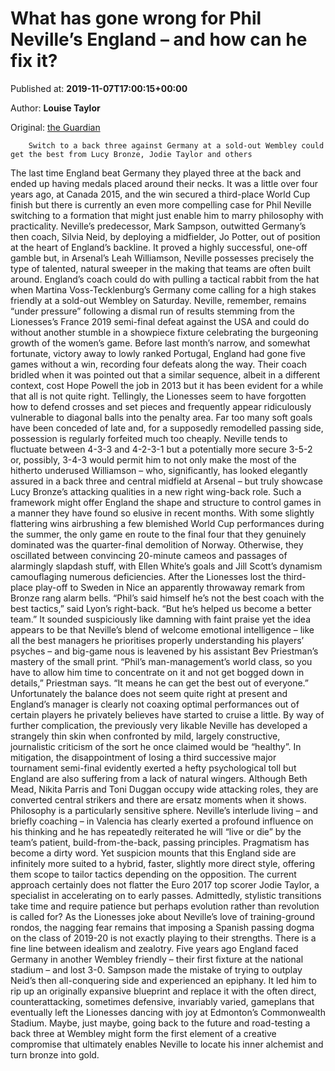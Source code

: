 
# What has gone wrong for Phil Neville’s England – and how can he fix it?

Published at: **2019-11-07T17:00:15+00:00**

Author: **Louise Taylor**

Original: [the Guardian](https://www.theguardian.com/football/2019/nov/07/phil-neville-england-germany-gone-wrong-fix)


        Switch to a back three against Germany at a sold-out Wembley could get the best from Lucy Bronze, Jodie Taylor and others
      
The last time England beat Germany they played three at the back and ended up having medals placed around their necks.
It was a little over four years ago, at Canada 2015, and the win secured a third-place World Cup finish but there is currently an even more compelling case for Phil Neville switching to a formation that might just enable him to marry philosophy with practicality.
Neville’s predecessor, Mark Sampson, outwitted Germany’s then coach, Silvia Neid, by deploying a midfielder, Jo Potter, out of position at the heart of England’s backline.
It proved a highly successful, one-off gamble but, in Arsenal’s Leah Williamson, Neville possesses precisely the type of talented, natural sweeper in the making that teams are often built around.
England’s coach could do with pulling a tactical rabbit from the hat when Martina Voss-Tecklenburg’s Germany come calling for a high stakes friendly at a sold-out Wembley on Saturday.
Neville, remember, remains “under pressure” following a dismal run of results stemming from the Lionesses’s France 2019 semi-final defeat against the USA and could do without another stumble in a showpiece fixture celebrating the burgeoning growth of the women’s game.
Before last month’s narrow, and somewhat fortunate, victory away to lowly ranked Portugal, England had gone five games without a win, recording four defeats along the way. Their coach bridled when it was pointed out that a similar sequence, albeit in a different context, cost Hope Powell the job in 2013 but it has been evident for a while that all is not quite right.
Tellingly, the Lionesses seem to have forgotten how to defend crosses and set pieces and frequently appear ridiculously vulnerable to diagonal balls into the penalty area. Far too many soft goals have been conceded of late and, for a supposedly remodelled passing side, possession is regularly forfeited much too cheaply.
Neville tends to fluctuate between 4-3-3 and 4-2-3-1 but a potentially more secure 3-5-2 or, possibly, 3-4-3 would permit him to not only make the most of the hitherto underused Williamson – who, significantly, has looked elegantly assured in a back three and central midfield at Arsenal – but truly showcase Lucy Bronze’s attacking qualities in a new right wing-back role.
Such a framework might offer England the shape and structure to control games in a manner they have found so elusive in recent months. With some slightly flattering wins airbrushing a few blemished World Cup performances during the summer, the only game en route to the final four that they genuinely dominated was the quarter-final demolition of Norway.
Otherwise, they oscillated between convincing 20-minute cameos and passages of alarmingly slapdash stuff, with Ellen White’s goals and Jill Scott’s dynamism camouflaging numerous deficiencies.
After the Lionesses lost the third-place play-off to Sweden in Nice an apparently throwaway remark from Bronze rang alarm bells. “Phil’s said himself he’s not the best coach with the best tactics,” said Lyon’s right-back. “But he’s helped us become a better team.”
It sounded suspiciously like damning with faint praise yet the idea appears to be that Neville’s blend of welcome emotional intelligence – like all the best managers he prioritises properly understanding his players’ psyches – and big-game nous is leavened by his assistant Bev Priestman’s mastery of the small print. “Phil’s man-management’s world class, so you have to allow him time to concentrate on it and not get bogged down in details,” Priestman says. “It means he can get the best out of everyone.”
Unfortunately the balance does not seem quite right at present and England’s manager is clearly not coaxing optimal performances out of certain players he privately believes have started to cruise a little.
By way of further complication, the previously very likable Neville has developed a strangely thin skin when confronted by mild, largely constructive, journalistic criticism of the sort he once claimed would be “healthy”.
In mitigation, the disappointment of losing a third successive major tournament semi-final evidently exerted a hefty psychological toll but England are also suffering from a lack of natural wingers. Although Beth Mead, Nikita Parris and Toni Duggan occupy wide attacking roles, they are converted central strikers and there are ersatz moments when it shows.
Philosophy is a particularly sensitive sphere. Neville’s interlude living – and briefly coaching – in Valencia has clearly exerted a profound influence on his thinking and he has repeatedly reiterated he will “live or die” by the team’s patient, build-from-the-back, passing principles. Pragmatism has become a dirty word.
Yet suspicion mounts that this England side are infinitely more suited to a hybrid, faster, slightly more direct style, offering them scope to tailor tactics depending on the opposition. The current approach certainly does not flatter the Euro 2017 top scorer Jodie Taylor, a specialist in accelerating on to early passes.
Admittedly, stylistic transitions take time and require patience but perhaps evolution rather than revolution is called for? As the Lionesses joke about Neville’s love of training-ground rondos, the nagging fear remains that imposing a Spanish passing dogma on the class of 2019-20 is not exactly playing to their strengths. There is a fine line between idealism and zealotry.
Five years ago England faced Germany in another Wembley friendly – their first fixture at the national stadium – and lost 3-0. Sampson made the mistake of trying to outplay Neid’s then all-conquering side and experienced an epiphany.
It led him to rip up an originally expansive blueprint and replace it with the often direct, counterattacking, sometimes defensive, invariably varied, gameplans that eventually left the Lionesses dancing with joy at Edmonton’s Commonwealth Stadium.
Maybe, just maybe, going back to the future and road-testing a back three at Wembley might form the first element of a creative compromise that ultimately enables Neville to locate his inner alchemist and turn bronze into gold.
